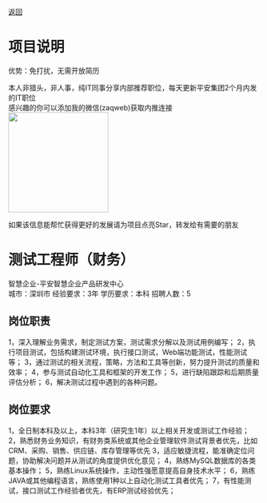 [返回](../)

# 项目说明

优势：免打扰，无需开放简历

本人非猎头，非人事，纯IT同事分享内部推荐职位，每天更新平安集团2个月内发的IT职位  
感兴趣的你可以添加我的微信(zaqweb)获取内推连接  
<img src="https://github.com/zaqweb/PA-IT-JOBS/blob/master/WechatICode.jpeg"  height="200" width="200">

如果该信息能帮忙获得更好的发展请为项目点亮Star，转发给有需要的朋友

# 测试工程师（财务）
智慧企业-平安智慧企业产品研发中心  
城市：深圳市 经验要求：3年 学历要求：本科  招聘人数：5

## 岗位职责
1，深入理解业务需求，制定测试方案，测试需求分解以及测试用例编写；
2，执行项目测试，包括构建测试环境，执行接口测试，Web端功能测试，性能测试等；
3，通过测试的相关流程，策略，方法和工具等创新，努力提升测试的质量和效率；
4，参与测试自动化工具和框架的开发工作；
5，进行缺陷跟踪和后期质量评估分析；
6，解决测试过程中遇到的各种问题。

## 岗位要求
1，全日制本科及以上，本科3年（研究生1年）以上相关开发或测试工作经验；
2，熟悉财务业务知识，有财务类系统或其他企业管理软件测试背景者优先，比如CRM、采购、销售、供应链、库存管理等优先
3，适应敏捷流程，能准确定位问题，协助解决问题并从测试的角度提供优化意见；
4，熟练MySQL数据库的各类基本操作；
5，熟练Linux系统操作，主动性强愿意提高自身技术水平；
6，熟练JAVA或其他编程语言，熟练使用1种以上自动化测试工具者优先；
7，有性能测试，接口测试工作经验者优先，有ERP测试经验优先；




